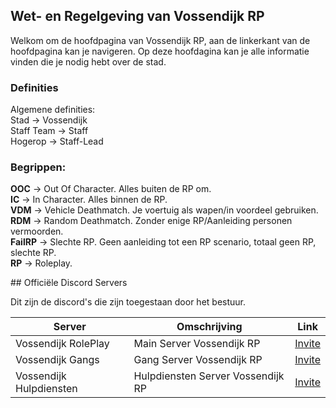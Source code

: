 ## Wet- en Regelgeving van Vossendijk RP

<p>
  Welkom om de hoofdpagina van Vossendijk RP, aan de linkerkant van de hoofdpagina kan je navigeren.
  Op deze hoofdagina kan je alle informatie vinden die je nodig hebt over de stad.
<p>
  
<h3>Definities</h3>
<p>
Algemene definities:
<br>
Stad → Vossendijk
<br>
Staff Team → Staff
<br>
Hogerop → Staff-Lead
</p>
<h3>Begrippen:</h3>
  <strong>OOC</strong> → Out Of Character. Alles buiten de RP om.
  <br>
  <strong>IC</strong> → In Character. Alles binnen de RP.
  <br>
  <strong>VDM</strong> → Vehicle Deathmatch. Je voertuig als wapen/in voordeel gebruiken.
  <br>
  <strong>RDM</strong> → Random Deathmatch. Zonder enige RP/Aanleiding personen vermoorden.
  <br>
  <strong>FailRP</strong> → Slechte RP. Geen aanleiding tot een RP scenario, totaal geen RP, slechte RP.
  <br>
  <strong>RP</strong> → Roleplay.
  <br>
</p>
## Officiële Discord Servers
<p>
  Dit zijn de discord's die zijn toegestaan door het bestuur.
</p>
</p>
 <table>
   <thead>
     <tr>
        <th>Server</th>
        <th>Omschrijving</th>
        <th align="center">Link</th>
     </tr>
   <thead>
     <tbody>
       <tr>
         <td>Vossendijk RolePlay</td>
         <td>Main Server Vossendijk RP</td>
         <td align="center">
           <a href="https://discord.gg/wdrsgFp2nB">Invite</a>
         </td>
       </tr>
       <tr>
         <td>Vossendijk Gangs</td>
         <td>Gang Server Vossendijk RP</td>
         <td align="center">
           <a href="https://discord.gg/W6z8d6aHFY">Invite</a>
         </td>
       </tr>
       <tr>
         <td>Vossendijk Hulpdiensten</td>
         <td>Hulpdiensten Server Vossendijk RP</td>
         <td align="center">
           <a href="https://discord.gg/VHg4Bnk5av">Invite</a>
         </td>
       </tr>
  </table>
     

